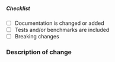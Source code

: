<!--
Thank you for your pull request. Please provide a description above and review
the requirements below.

Bug fixes and new features should include tests and possibly benchmarks.

Contributors guide: ./CONTRIBUTING.md
-->

<!-- _Please make sure to review and check all of these items:_ -->

##### Checklist

<!-- Remove items that do not apply. For checkboxing items, change [ ] to [x]. -->

- [ ] Documentation is changed or added
- [ ] Tests and/or benchmarks are included
- [ ] Breaking changes

<!-- _NOTE: these things are not required to open a PR and can be done afterwards / while the PR is open._ -->

### Description of change

<!-- Please provide a description of the change here. -->
